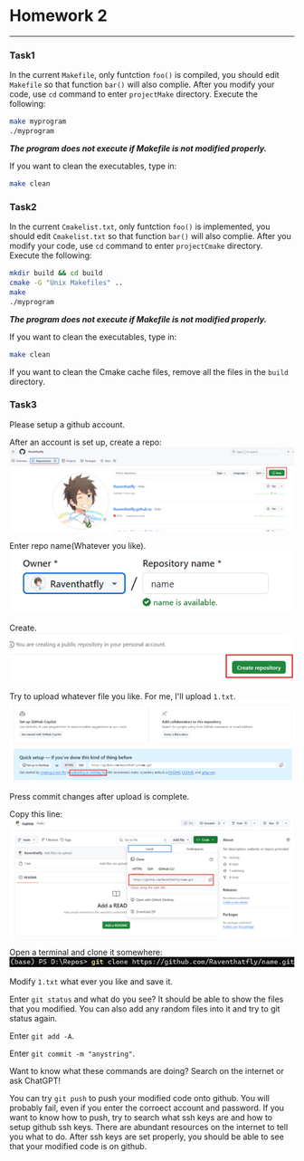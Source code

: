 # Homework 2

---

### Task1 

In the current `Makefile`, only funtction `foo()` is compiled, you should edit `Makefile` so that function `bar()` will also complie. After you modify your code, use `cd` command to enter `projectMake` directory. Execute the following:

```bash
make myprogram
./myprogram
```
***The program does not execute if Makefile is not modified properly.***

If you want to clean the executables, type in:
```bash
make clean
```

### Task2

In the current `Cmakelist.txt`, only funtction `foo()` is implemented, you should edit `Cmakelist.txt` so that function `bar()` will also complie. After you modify your code, use `cd` command to enter `projectCmake` directory. Execute the following:

```bash
mkdir build && cd build
cmake -G "Unix Makefiles" ..
make
./myprogram
```
***The program does not execute if Makefile is not modified properly.***

If you want to clean the executables, type in:
```bash
make clean
```


If you want to clean the Cmake cache files, remove all the files in the `build` directory.

### Task3

Please setup a github account. 

After an account is set up, create a repo:
![alt text](image.png)

Enter repo name(Whatever you like).
![alt text](image-1.png)

Create.
![alt text](image-2.png)

Try to upload whatever file you like. For me, I'll upload `1.txt`.
![alt text](image-3.png)

Press commit changes after upload is complete.

Copy this line:
![alt text](image-4.png)

Open a terminal and clone it somewhere:
![alt text](image-5.png)

Modify `1.txt` what ever you like and save it.

Enter `git status` and what do you see? It should be able to show the files that you modified. You can also add any random files into it and try to git status again.

Enter `git add -A`.

Enter `git commit -m "anystring"`.

Want to know what these commands are doing? Search on the internet or ask ChatGPT!

You can try `git push` to push your modified code onto github. You will probably fail, even if you enter the corroect account and password. If you want to know how to push, try to search what ssh keys are and how to setup github ssh keys. There are abundant resources on the internet to tell you what to do. After ssh keys are set properly, you should be able to see that your modified code is on github.